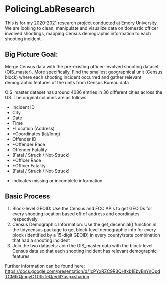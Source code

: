 # PolicingLabResearch
This is for my 2020-2021 research project conducted at Emory University. We are looking to clean, manipulate and visualize data on domestic officer involved shootings, mapping Census demographic information to each shooting incident. 


## Big Picture Goal: 
Merge Census data with the pre-existing officer-involved shooting dataset (OIS_master). More specifically, Find the smallest geographical unit (Census block) where each shooting incident occurred and gather relevant demographic features of the units from Census Bureau data

OIS_master dataset has around 4086 entries in 36 different cities across the US. The original columns are as follows:
- Incident ID
- City
- Date
- Time
- *Location (Address)
- *Coordinates (lat/long)
- Offender ID
- *Offender Race
- Offender Fatality  
- (Fatal / Struck / Not-Struck)
- *Officer Race
- *Officer Fatality
- (Fatal / Struck / Not-Struck)

* indicates missing or incomplete information. 

## Basic Process
1. Block-level GEOID: Use the Census and FCC APIs to get GEOIDs for every shooting location based off of address and coordinates respectively
2. Census Demographic Information: Use the get_decennial() function in the tidycensus package to get block-level demographic info for every block (identified by a 15-digit GEOID) in every county/state combination that had a shooting incident
3. Join the two datasets: Join the OIS_master data with the block-level Census data so that each shooting incident has relevant demographic features 

Further information can be found here: https://docs.google.com/presentation/d/1cPYxRZC9R3QHfxb1EbvBnYnOpdTCMtkQmqvCT0t5TeQ/edit?usp=sharing





